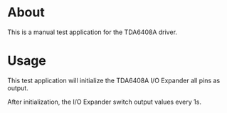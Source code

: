 # About
This is a manual test application for the TDA6408A driver.

# Usage
This test application will initialize the TDA6408A I/O Expander all pins as output.

After initialization, the I/O Expander switch output values every 1s.
